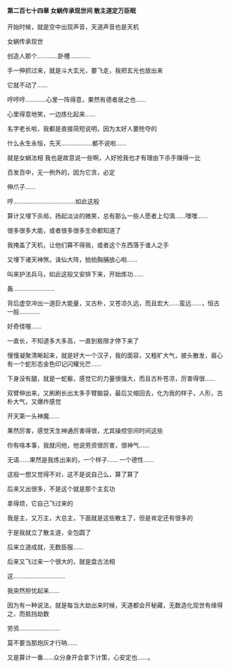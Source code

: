 #### 第二百七十四章 女蜗传承现世间 散主道定万臣眠


开始时候，就是空中出现声音，天道声音也是天机

女蜗传承现世

创造人那个…………卧槽…………

手一伸抓过来，就是斗大玄光，要飞走，我把玄光也放出来

它就不动了……

哼哼哼…………心里一阵得意，果然有德者居之也……


心里得意地笑，一边炼化起来……

名字老长啦，我都是直接简短说明，因为太好人要抢夺的

什么永生永恒，先天………………都不说啦……

就是女蜗法相
我也是故意说一些啊，人好抢我也才有理由下杀手赚得一比

百发百中，无一例外的，因为它贪，必定

伸爪子……

哼………………………………如此这般

算计又埋下杀局，扬起淡淡的微笑，总有那么一些人愿者上勾滴……嘿嘿……

很多很多大能，或者很多很多生命都知道了

我掩盖了天机，让他们算不得我，或者这个东西落于谁人之手

又埋下诸天神煞，诛仙大阵，拍拍胸脯放心啦……

叫来护法兵马，如此这般又安排下来，开始炼功……

轰……………………

背后虚空冲出一道巨大能量，又古朴，又苍凉久远，而且宏大……蛮远……，恒古一般…………

好奇怪喔……

一直长，不知道多大多高，一直到极限才停下来了

慢慢凝聚清晰起来，就是好大一个汉子，我的面容，又粗旷大气，披头散发，眉心有一个蛇形态金色印记闪耀光芒……

下身没有腿，就是一蛇躯，感觉它的力量很强大，而且古朴苍凉，厉害得很……

双臂伸出来，又刷刷长出太多手臂脑袋，最后又缩回去，化为我的样子，人形，古朴大气，又爆炸感觉

开天第一头神魔……

果然厉害，感觉天生神通厉害得很，尤其操控空间时间这些

你有啥本事，我就问他，他说劳资很厉害，很神气……


无语……果然是我炼出来的，一个样子……
一个德性……

这般一想又觉得不对，这不是说自己么，算了算了

后来又出很多，不是这个就是那个主玄功

拿得烦，它自己飞过来的

我是主，又万主，大总主，下面就是这些散主了，但是肯定还有很多的

于是我就立了散主道，全包圆了

后来立道成就，无数臣服……

后来又飞过来一个很大的，就是盘古法相

这…………………………


我突然担忧起来……

因为有一种说法，就是每当大劫出来时候，天道都会开秘藏，无数造化现世有缘得之，而抵挡劫数

劳资……………………

莫不要当那炮灰才行呐……

又是算计一番……众分身开会拿下计策，心安定也……。

